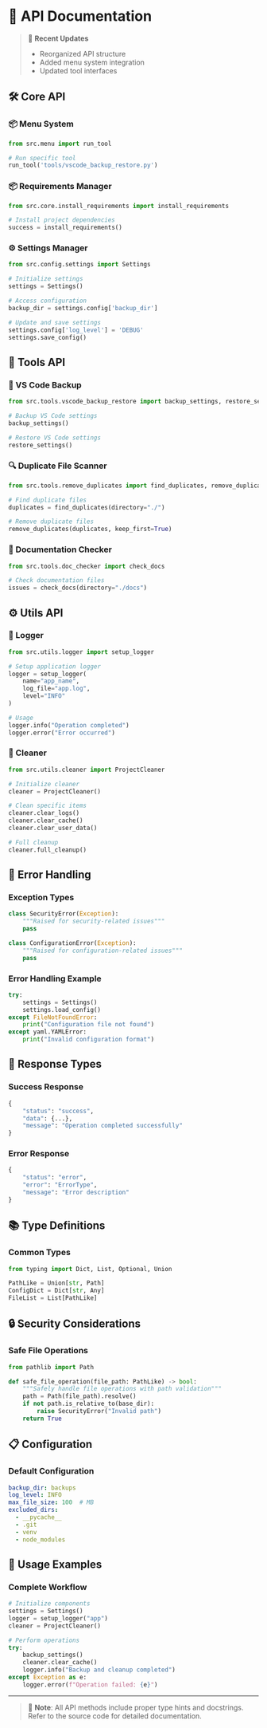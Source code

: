 # 🔌 API Documentation

> 📝 **Recent Updates**
> - Reorganized API structure
> - Added menu system integration
> - Updated tool interfaces

## 🛠️ Core API

### 📦 Menu System
```python
from src.menu import run_tool

# Run specific tool
run_tool('tools/vscode_backup_restore.py')
```

### 📦 Requirements Manager
```python
from src.core.install_requirements import install_requirements

# Install project dependencies
success = install_requirements()
```

### ⚙️ Settings Manager
```python
from src.config.settings import Settings

# Initialize settings
settings = Settings()

# Access configuration
backup_dir = settings.config['backup_dir']

# Update and save settings
settings.config['log_level'] = 'DEBUG'
settings.save_config()
```

## 🔧 Tools API

### 💾 VS Code Backup
```python
from src.tools.vscode_backup_restore import backup_settings, restore_settings

# Backup VS Code settings
backup_settings()

# Restore VS Code settings
restore_settings()
```

### 🔍 Duplicate File Scanner
```python
from src.tools.remove_duplicates import find_duplicates, remove_duplicates

# Find duplicate files
duplicates = find_duplicates(directory="./")

# Remove duplicate files
remove_duplicates(duplicates, keep_first=True)
```

### 📄 Documentation Checker
```python
from src.tools.doc_checker import check_docs

# Check documentation files
issues = check_docs(directory="./docs")
```

## ⚙️ Utils API

### 📝 Logger
```python
from src.utils.logger import setup_logger

# Setup application logger
logger = setup_logger(
    name="app_name",
    log_file="app.log",
    level="INFO"
)

# Usage
logger.info("Operation completed")
logger.error("Error occurred")
```

### 🧹 Cleaner
```python
from src.utils.cleaner import ProjectCleaner

# Initialize cleaner
cleaner = ProjectCleaner()

# Clean specific items
cleaner.clear_logs()
cleaner.clear_cache()
cleaner.clear_user_data()

# Full cleanup
cleaner.full_cleanup()
```

## 🔄 Error Handling

### Exception Types
```python
class SecurityError(Exception):
    """Raised for security-related issues"""
    pass

class ConfigurationError(Exception):
    """Raised for configuration-related issues"""
    pass
```

### Error Handling Example
```python
try:
    settings = Settings()
    settings.load_config()
except FileNotFoundError:
    print("Configuration file not found")
except yaml.YAMLError:
    print("Invalid configuration format")
```

## 🎯 Response Types

### Success Response
```python
{
    "status": "success",
    "data": {...},
    "message": "Operation completed successfully"
}
```

### Error Response
```python
{
    "status": "error",
    "error": "ErrorType",
    "message": "Error description"
}
```

## 📚 Type Definitions

### Common Types
```python
from typing import Dict, List, Optional, Union

PathLike = Union[str, Path]
ConfigDict = Dict[str, Any]
FileList = List[PathLike]
```

## 🔒 Security Considerations

### Safe File Operations
```python
from pathlib import Path

def safe_file_operation(file_path: PathLike) -> bool:
    """Safely handle file operations with path validation"""
    path = Path(file_path).resolve()
    if not path.is_relative_to(base_dir):
        raise SecurityError("Invalid path")
    return True
```

## 📋 Configuration

### Default Configuration
```yaml
backup_dir: backups
log_level: INFO
max_file_size: 100  # MB
excluded_dirs:
  - __pycache__
  - .git
  - venv
  - node_modules
```

## 🚀 Usage Examples

### Complete Workflow
```python
# Initialize components
settings = Settings()
logger = setup_logger("app")
cleaner = ProjectCleaner()

# Perform operations
try:
    backup_settings()
    cleaner.clear_cache()
    logger.info("Backup and cleanup completed")
except Exception as e:
    logger.error(f"Operation failed: {e}")
```

---

> 📌 **Note**: All API methods include proper type hints and docstrings. Refer to the source code for detailed documentation.
